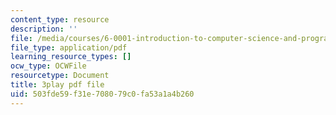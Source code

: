 ```yaml
---
content_type: resource
description: ''
file: /media/courses/6-0001-introduction-to-computer-science-and-programming-in-python-fall-2016/503fde59f31e708079c0fa53a1a4b260_2__KumJsGXc.pdf
file_type: application/pdf
learning_resource_types: []
ocw_type: OCWFile
resourcetype: Document
title: 3play pdf file
uid: 503fde59-f31e-7080-79c0-fa53a1a4b260
---
```

